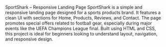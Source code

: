 SportShark – Responsive Landing Page
SportShark is a simple and responsive landing page designed for a sports products brand. It features a clean UI with sections for Home, Products, Reviews, and Contact. The page promotes special offers related to football gear, especially during major events like the UEFA Champions League final. Built using HTML and CSS, this project is ideal for beginners looking to understand layout, navigation, and responsive design.
